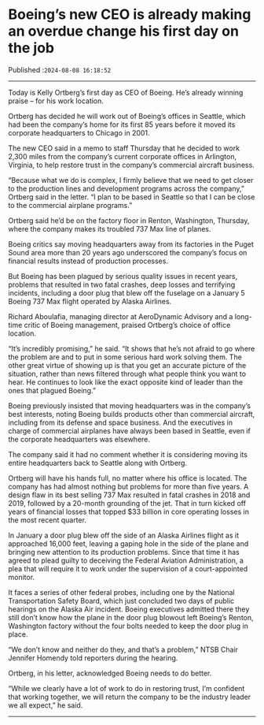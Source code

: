 # Boeing’s new CEO is already making an overdue change his first day on the job

Published :`2024-08-08 16:18:52`

---

Today is Kelly Ortberg’s first day as CEO of Boeing. He’s already winning praise – for his work location.

Ortberg has decided he will work out of Boeing’s offices in Seattle, which had been the company’s home for its first 85 years before it moved its corporate headquarters to Chicago in 2001.

The new CEO said in a memo to staff Thursday that he decided to work 2,300 miles from the company’s current corporate offices in Arlington, Virginia, to help restore trust in the company’s commercial aircraft business.

“Because what we do is complex, I firmly believe that we need to get closer to the production lines and development programs across the company,” Ortberg said in the letter. “I plan to be based in Seattle so that I can be close to the commercial airplane programs.”

Ortberg said he’d be on the factory floor in Renton, Washington, Thursday, where the company makes its troubled 737 Max line of planes.

Boeing critics say moving headquarters away from its factories in the Puget Sound area more than 20 years ago underscored the company’s focus on financial results instead of production processes.

But Boeing has been plagued by serious quality issues in recent years, problems that resulted in two fatal crashes, deep losses and terrifying incidents, including a door plug that blew off the fuselage on a January 5 Boeing 737 Max flight operated by Alaska Airlines.

Richard Aboulafia, managing director at AeroDynamic Advisory and a long-time critic of Boeing management, praised Ortberg’s choice of office location.

“It’s incredibly promising,” he said. “It shows that he’s not afraid to go where the problem are and to put in some serious hard work solving them. The other great virtue of showing up is that you get an accurate picture of the situation, rather than news filtered through what people think you want to hear. He continues to look like the exact opposite kind of leader than the ones that plagued Boeing.”

Boeing previously insisted that moving headquarters was in the company’s best interests, noting Boeing builds products other than commercial aircraft, including from its defense and space business. And the executives in charge of commercial airplanes have always been based in Seattle, even if the corporate headquarters was elsewhere.

The company said it had no comment whether it is considering moving its entire headquarters back to Seattle along with Ortberg.

Ortberg will have his hands full, no matter where his office is located. The company has had almost nothing but problems for more than five years. A design flaw in its best selling 737 Max resulted in fatal crashes in 2018 and 2019, followed by a 20-month grounding of the jet. That in turn kicked off years of financial losses that topped $33 billion in core operating losses in the most recent quarter.

In January a door plug blew off the side of an Alaska Airlines flight as it approached 16,000 feet, leaving a gaping hole in the side of the plane and bringing new attention to its production problems. Since that time it has agreed to plead guilty to deceiving the Federal Aviation Administration, a plea that will require it to work under the supervision of a court-appointed monitor.

It faces a series of other federal probes, including one by the National Transportation Safety Board, which just concluded two days of public hearings on the Alaska Air incident. Boeing executives admitted there they still don’t know how the plane in the door plug blowout left Boeing’s Renton, Washington factory without the four bolts needed to keep the door plug in place.

“We don’t know and neither do they, and that’s a problem,” NTSB Chair Jennifer Homendy told reporters during the hearing.

Ortberg, in his letter, acknowledged Boeing needs to do better.

“While we clearly have a lot of work to do in restoring trust, I’m confident that working together, we will return the company to be the industry leader we all expect,” he said.

---

